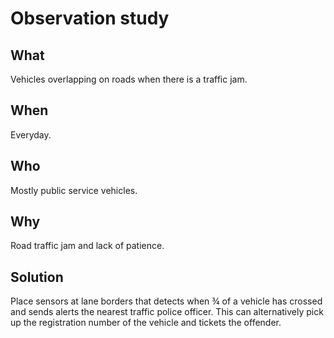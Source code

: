 <h1><strong>Observation study</strong></h1>

<h2><strong>What</strong></h2>

<p>Vehicles overlapping on roads when there is a traffic jam. </p>

<h2><strong>When</strong></h2>

<p>Everyday.</p>

<h2><strong>Who</strong></h2>

<p>Mostly public service vehicles.</p>

<h2><strong>Why</strong></h2>

<p>Road traffic jam and lack of patience.</p>

<h2><strong>Solution</strong></h2>

<p>Place sensors at lane borders that detects when ¾ of a vehicle has crossed and sends alerts the nearest traffic police officer. This can alternatively pick up the registration number of the vehicle and tickets the offender. </p>